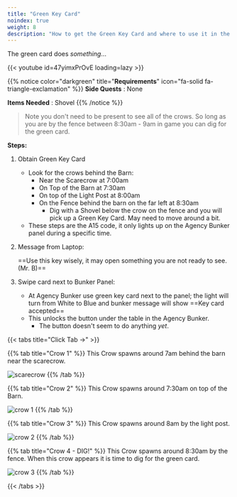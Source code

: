 ```yaml
---
title: "Green Key Card"
noindex: true
weight: 8
description: "How to get the Green Key Card and where to use it in the Agency Bunker."
---
```


The green card does _something_...

{{< youtube id=47yimxPrOvE loading=lazy >}}



{{% notice color="darkgreen" title="**Requirements**" icon="fa-solid fa-triangle-exclamation"  %}}
**Side Quests** : None

**Items Needed** : Shovel
{{% /notice %}}

>Note you don't need to be present to see all of the crows. So long as you are by the fence between 8:30am - 9am in game you can dig for the green card.

**Steps:**

1. Obtain Green Key Card
	- Look for the crows behind the Barn:
		-  Near the Scarecrow at 7:00am
		- On Top of the Barn at 7:30am
		- On top of the Light Post at 8:00am
		- On the Fence behind the barn on the far left at 8:30am
			-  Dig with a Shovel below the crow on the fence and you will pick up a Green Key Card. May need to move around a bit.
	- These steps are the A15 code, it only lights up on the Agency Bunker panel during a specific time.
2. Message from Laptop: 

	==Use this key wisely, it may open something you are not ready to see. (Mr. B)==
3. Swipe card next to Bunker Panel:
	- At Agency Bunker use green key card next to the panel; the light will turn from White to Blue and bunker message will show ==Key card accepted==
	- This unlocks the button under the table in the Agency Bunker.
		- The button doesn't seem to do anything _yet_.

{{< tabs title="Click Tab ->" >}}

{{% tab title="Crow 1" %}}
This Crow spawns around 7am behind the barn near the scarecrow.

![scarecrow](/images/bh/green_key_card-scarecrow.jpg)
{{% /tab %}}

{{% tab title="Crow 2" %}}
This Crow spawns around 7:30am on top of the Barn.

![crow 1](/images/bh/green_key_card-crow1.jpg)
{{% /tab %}}

{{% tab title="Crow 3" %}}
This Crow spawns around 8am by the light post.

![crow 2](/images/bh/green_key_card-crow2.jpg)
{{% /tab %}}

{{% tab title="Crow 4 - DIG!" %}}
This Crow spawns around 8:30am by the fence. When this crow appears it is time to dig for the green card.

![crow 3](/images/bh/green_key_card-crow3.jpg)
{{% /tab %}}

{{< /tabs >}}